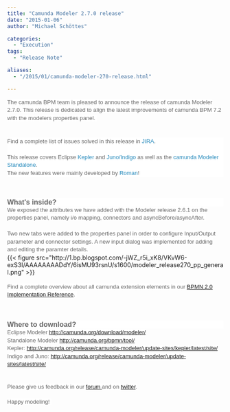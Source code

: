 ```yaml
---
title: "Camunda Modeler 2.7.0 release"
date: "2015-01-06"
author: "Michael Schöttes"

categories:
  - "Execution"
tags: 
  - "Release Note"

aliases:
  - "/2015/01/camunda-modeler-270-release.html"

---
```


<div>
<div dir="ltr" style="text-align: left;" trbidi="on">
<span style="background-color: white; color: #666666; font-family: Arial, Tahoma, Helvetica, FreeSans, sans-serif; font-size: 13.1999998092651px; line-height: 18.4799995422363px;">The camunda BPM team is pleased to announce the release of camunda Modeler 2.7.0. This release is dedicated to align the latest improvements of camunda BPM 7.2 with the modelers properties panel.&nbsp;</span><br />
<span style="background-color: white; color: #666666; font-family: Arial, Tahoma, Helvetica, FreeSans, sans-serif; font-size: 13.1999998092651px; line-height: 18.4799995422363px;"><br /></span>
<br />
<div style="background-color: white; color: #666666; font-family: Arial, Tahoma, Helvetica, FreeSans, sans-serif; font-size: 13.1999998092651px; line-height: 18.4799995422363px;">
Find a complete list of issues solved in this release in&nbsp;<a href="https://app.camunda.com/jira/secure/ReleaseNote.jspa?projectId=10230&amp;version=13292" style="color: #2288bb; text-decoration: none;">JIRA</a>.</div>
<div style="background-color: white; color: #666666; font-family: Arial, Tahoma, Helvetica, FreeSans, sans-serif; font-size: 13.1999998092651px; line-height: 18.4799995422363px;">
<br /></div>
<div style="background-color: white; color: #666666; font-family: Arial, Tahoma, Helvetica, FreeSans, sans-serif; font-size: 13.1999998092651px; line-height: 18.4799995422363px;">
<div class="MsoNormal">
<span lang="EN-US">This release covers Eclipse&nbsp;<a href="http://camunda.org/release/camunda-modeler/update-sites/kepler/latest/site/" style="color: #2288bb; text-decoration: none;">Kepler</a>&nbsp;and&nbsp;<a href="http://camunda.org/release/camunda-modeler/update-sites/latest/site/" style="color: #2288bb; text-decoration: none;">Juno/Indigo</a>&nbsp;as well as the&nbsp;<a href="http://camunda.org/bpmn/tool/" style="color: #2288bb; text-decoration: none;">camunda Modeler Standalone</a>.<o:p></o:p></span></div>
<div class="MsoNormal">
</div>
<a href="https://www.blogger.com/null" name="more"></a></div>
<div style="background-color: white; color: #666666; font-family: Arial, Tahoma, Helvetica, FreeSans, sans-serif; font-size: 13.1999998092651px; line-height: 18.4799995422363px;">
The new features were mainly developed by&nbsp;<a href="https://github.com/romansmirnov" style="color: #2288bb; text-decoration: none;">Roman</a>!</div>
<br />
<a name='more'></a><br />
<h3 style="background-color: white; color: #666666; font-family: Volkswagen, Arial, Helvetica, sans-serif !important; margin: 15px 0px 0px; position: relative;">
What's inside?</h3>
<span style="background-color: white; color: #666666; font-family: Arial, Tahoma, Helvetica, FreeSans, sans-serif; font-size: 13.1999998092651px; line-height: 18.4799995422363px;">We exposed the attributes we have added with the Modeler release 2.6.1 on the properties panel, namely i/o mapping, connectors and asyncBefore/asyncAfter.&nbsp;</span><br />
<span style="background-color: white; color: #666666; font-family: Arial, Tahoma, Helvetica, FreeSans, sans-serif; font-size: 13.1999998092651px; line-height: 18.4799995422363px;"><br /></span>
<span style="color: #666666; font-family: Arial, Tahoma, Helvetica, FreeSans, sans-serif;"><span style="background-color: white; font-size: 13.1999998092651px; line-height: 18.4799995422363px;">Two new tabs were added to the properties panel in order to configure Input/Output parameter and connector settings. A new input dialog was implemented for adding and editing the paramter details.&nbsp;</span></span><br />
{{< figure src="http://1.bp.blogspot.com/-jWZ_r5i_xK8/VKvW6-exS3I/AAAAAAAADdY/6isMU93rsnU/s1600/modeler_release270_pp_general.png" >}}
<br />
<br />
<span style="background-color: white; color: #666666; font-family: Arial, Tahoma, Helvetica, FreeSans, sans-serif; font-size: 13.1999998092651px; line-height: 18.4799995422363px;">Find a complete overview about all camunda extension elements in our <a href="http://docs.camunda.org/latest/api-references/bpmn20/#custom-extensions">BPMN 2.0 Implementation Reference</a>.&nbsp;</span><br />
<span style="background-color: white; color: #666666; font-family: Arial, Tahoma, Helvetica, FreeSans, sans-serif; font-size: 13.1999998092651px; line-height: 18.4799995422363px;"><br /></span>
<br />
<h3 style="background-color: white; color: #666666; font-family: Volkswagen, Arial, Helvetica, sans-serif !important; margin: 15px 0px 0px; position: relative;">
Where to download?</h3>
<div>
<span style="background-color: white; color: #666666; font-family: Arial, Tahoma, Helvetica, FreeSans, sans-serif; font-size: 13.1999998092651px; line-height: 18.4799995422363px;">Eclipse Modeler&nbsp;<a href="http://camunda.org/download/modeler/">http://camunda.org/download/modeler/</a></span><br />
<span style="background-color: white; color: #666666; font-family: Arial, Tahoma, Helvetica, FreeSans, sans-serif; font-size: 13.1999998092651px; line-height: 18.4799995422363px;">Standalone Modeler&nbsp;<a href="http://camunda.org/bpmn/tool/">http://camunda.org/bpmn/tool/</a></span><br />
<span style="background-color: white; color: #666666; font-family: Arial, Tahoma, Helvetica, FreeSans, sans-serif; font-size: 13.1999998092651px; line-height: 18.4799995422363px;">Kepler: <a href="http://camunda.org/release/camunda-modeler/update-sites/kepler/latest/site/">http://camunda.org/release/camunda-modeler/update-sites/kepler/latest/site/</a></span><br />
<span style="background-color: white; color: #666666; font-family: Arial, Tahoma, Helvetica, FreeSans, sans-serif; font-size: 13.1999998092651px; line-height: 18.4799995422363px;">Indigo and Juno: <a href="http://camunda.org/release/camunda-modeler/update-sites/latest/site/">http://camunda.org/release/camunda-modeler/update-sites/latest/site/</a></span></div>
<div>
<br /></div>
<div>
<br /></div>
<div>
<span style="background-color: white; color: #666666; font-family: Arial, Tahoma, Helvetica, FreeSans, sans-serif; font-size: 13.1999998092651px; line-height: 18.4799995422363px;">Please give us feedback in our <a href="http://camunda.org/forum/">forum </a>and on <a href="https://twitter.com/camundaBPM">twitter</a>.</span></div>
<div>
<br /></div>
<div>
<span style="background-color: white; color: #666666; font-family: Arial, Tahoma, Helvetica, FreeSans, sans-serif; font-size: 13.1999998092651px; line-height: 18.4799995422363px;">Happy modeling!&nbsp;</span></div>
<div>
<br /></div>
<span style="background-color: white; color: #666666; font-family: Arial, Tahoma, Helvetica, FreeSans, sans-serif; font-size: 13.1999998092651px; line-height: 18.4799995422363px;"><br /></span>
<span style="background-color: white; color: #666666; font-family: Arial, Tahoma, Helvetica, FreeSans, sans-serif; font-size: 13.1999998092651px; line-height: 18.4799995422363px;"><br /></span></div>

</div>